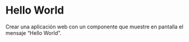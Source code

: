 # Hello World
Crear una aplicación web con un componente que muestre en pantalla el mensaje “Hello World”.
